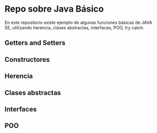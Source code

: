 # Repo sobre Java Básico

En este repositorio existe ejemplo de algunas funciones básicas de JAVA SE, utilizando herencia, clases abstractas, interfaces, POO, try catch.
## Getters and Setters
## Constructores
## Herencia
## Clases abstractas
## Interfaces
## POO
